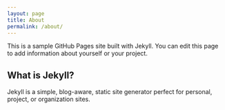 ```yaml
---
layout: page
title: About
permalink: /about/
---
```


This is a sample GitHub Pages site built with Jekyll. You can edit this page to add information about yourself or your project.

## What is Jekyll?

Jekyll is a simple, blog-aware, static site generator perfect for personal, project, or organization sites. 